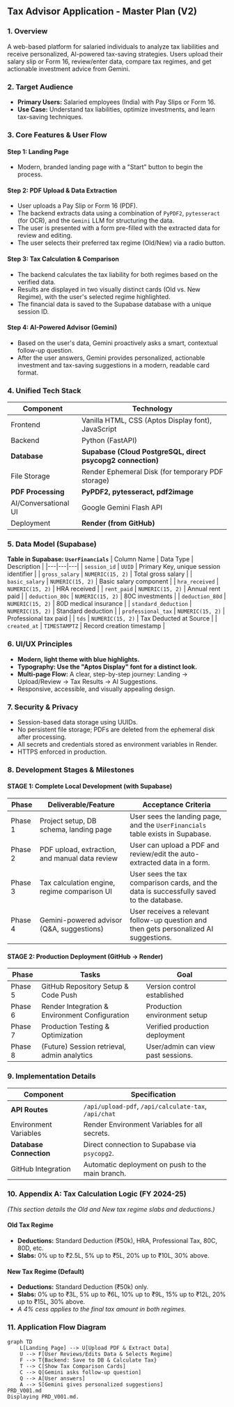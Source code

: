 
## Tax Advisor Application - Master Plan (V2)

### 1. Overview
A web-based platform for salaried individuals to analyze tax liabilities and receive personalized, AI-powered tax-saving strategies. Users upload their salary slip or Form 16, review/enter data, compare tax regimes, and get actionable investment advice from Gemini.

### 2. Target Audience
- **Primary Users:** Salaried employees (India) with Pay Slips or Form 16.
- **Use Case:** Understand tax liabilities, optimize investments, and learn tax-saving techniques.

### 3. Core Features & User Flow

#### **Step 1: Landing Page**
- Modern, branded landing page with a "Start" button to begin the process.

#### **Step 2: PDF Upload & Data Extraction**
- User uploads a Pay Slip or Form 16 (PDF).
- The backend extracts data using a combination of `PyPDF2`, `pytesseract` (for OCR), and the `Gemini` LLM for structuring the data.
- The user is presented with a form pre-filled with the extracted data for review and editing.
- The user selects their preferred tax regime (Old/New) via a radio button.

#### **Step 3: Tax Calculation & Comparison**
- The backend calculates the tax liability for both regimes based on the verified data.
- Results are displayed in two visually distinct cards (Old vs. New Regime), with the user's selected regime highlighted.
- The financial data is saved to the Supabase database with a unique session ID.

#### **Step 4: AI-Powered Advisor (Gemini)**
- Based on the user's data, Gemini proactively asks a smart, contextual follow-up question.
- After the user answers, Gemini provides personalized, actionable investment and tax-saving suggestions in a modern, readable card format.

### 4. Unified Tech Stack
| Component | Technology |
|---|---|
| Frontend | Vanilla HTML, CSS (Aptos Display font), JavaScript |
| Backend | Python (FastAPI) |
| **Database** | **Supabase (Cloud PostgreSQL, direct psycopg2 connection)** |
| File Storage | Render Ephemeral Disk (for temporary PDF storage) |
| **PDF Processing** | **PyPDF2, pytesseract, pdf2image** |
| AI/Conversational UI | Google Gemini Flash API |
| Deployment | **Render (from GitHub)** |

### 5. Data Model (Supabase)
**Table in Supabase: `UserFinancials`**
| Column Name | Data Type | Description |
|---|---|---|
| `session_id` | `UUID` | Primary Key, unique session identifier |
| `gross_salary` | `NUMERIC(15, 2)` | Total gross salary |
| `basic_salary` | `NUMERIC(15, 2)` | Basic salary component |
| `hra_received` | `NUMERIC(15, 2)` | HRA received |
| `rent_paid` | `NUMERIC(15, 2)` | Annual rent paid |
| `deduction_80c` | `NUMERIC(15, 2)` | 80C investments |
| `deduction_80d` | `NUMERIC(15, 2)` | 80D medical insurance |
| `standard_deduction` | `NUMERIC(15, 2)` | Standard deduction |
| `professional_tax` | `NUMERIC(15, 2)` | Professional tax paid |
| `tds` | `NUMERIC(15, 2)` | Tax Deducted at Source |
| `created_at` | `TIMESTAMPTZ` | Record creation timestamp |

### 6. UI/UX Principles
- **Modern, light theme with blue highlights.**
- **Typography: Use the "Aptos Display" font for a distinct look.**
- **Multi-page Flow:** A clear, step-by-step journey: Landing → Upload/Review → Tax Results → AI Suggestions.
- Responsive, accessible, and visually appealing design.

### 7. Security & Privacy
- Session-based data storage using UUIDs.
- No persistent file storage; PDFs are deleted from the ephemeral disk after processing.
- All secrets and credentials stored as environment variables in Render.
- HTTPS enforced in production.

### 8. Development Stages & Milestones

#### **STAGE 1: Complete Local Development (with Supabase)**
| Phase | Deliverable/Feature | Acceptance Criteria |
|---|---|---|
| Phase 1 | Project setup, DB schema, landing page | User sees the landing page, and the `UserFinancials` table exists in Supabase. |
| Phase 2 | PDF upload, extraction, and manual data review | User can upload a PDF and review/edit the auto-extracted data in a form. |
| Phase 3 | Tax calculation engine, regime comparison UI | User sees the tax comparison cards, and the data is successfully saved to the database. |
| Phase 4 | Gemini-powered advisor (Q&A, suggestions) | User receives a relevant follow-up question and then gets personalized AI suggestions. |

#### **STAGE 2: Production Deployment (GitHub → Render)**
| Phase | Tasks | Goal |
|---|---|---|
| Phase 5 | GitHub Repository Setup & Code Push | Version control established |
| Phase 6 | Render Integration & Environment Configuration | Production environment setup |
| Phase 7 | Production Testing & Optimization | Verified production deployment |
| Phase 8 | (Future) Session retrieval, admin analytics | User/admin can view past sessions. |

### 9. Implementation Details
| Component | Specification |
|---|---|
| **API Routes** | `/api/upload-pdf`, `/api/calculate-tax`, `/api/chat` |
| Environment Variables | Render Environment Variables for all secrets. |
| **Database Connection** | Direct connection to Supabase via `psycopg2`. |
| GitHub Integration | Automatic deployment on push to the main branch. |

### 10. Appendix A: Tax Calculation Logic (FY 2024-25)
*(This section details the Old and New tax regime slabs and deductions.)*

#### **Old Tax Regime**
* **Deductions:** Standard Deduction (₹50k), HRA, Professional Tax, 80C, 80D, etc.
* **Slabs:** 0% up to ₹2.5L, 5% up to ₹5L, 20% up to ₹10L, 30% above.

#### **New Tax Regime (Default)**
* **Deductions:** Standard Deduction (₹50k) only.
* **Slabs:** 0% up to ₹3L, 5% up to ₹6L, 10% up to ₹9L, 15% up to ₹12L, 20% up to ₹15L, 30% above.
* *A 4% cess applies to the final tax amount in both regimes.*

### 11. Application Flow Diagram
```mermaid
graph TD
    L[Landing Page] --> U[Upload PDF & Extract Data]
    U --> F[User Reviews/Edits Data & Selects Regime]
    F --> T{Backend: Save to DB & Calculate Tax}
    T --> C[Show Tax Comparison Cards]
    C --> Q[Gemini asks follow-up question]
    Q --> A[User answers]
    A --> S[Gemini gives personalized suggestions]
PRD_V001.md
Displaying PRD_V001.md.